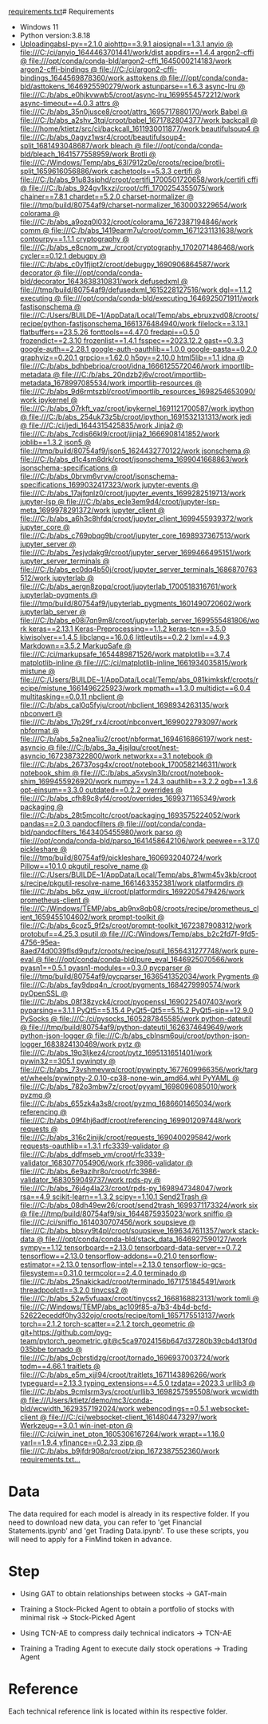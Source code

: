 [requirements.txt](https://github.com/user-attachments/files/16620810/requirements.txt)# Requirements
- Windows 11
- Python version:3.8.18
- [Uploadingabsl-py==2.1.0
aiohttp==3.9.1
aiosignal==1.3.1
anyio @ file:///C:/ci/anyio_1644463701441/work/dist
appdirs==1.4.4
argon2-cffi @ file:///opt/conda/conda-bld/argon2-cffi_1645000214183/work
argon2-cffi-bindings @ file:///C:/ci/argon2-cffi-bindings_1644569878360/work
asttokens @ file:///opt/conda/conda-bld/asttokens_1646925590279/work
astunparse==1.6.3
async-lru @ file:///C:/b/abs_e0hjkvwwb5/croot/async-lru_1699554572212/work
async-timeout==4.0.3
attrs @ file:///C:/b/abs_35n0jusce8/croot/attrs_1695717880170/work
Babel @ file:///C:/b/abs_a2shv_3tqi/croot/babel_1671782804377/work
backcall @ file:///home/ktietz/src/ci/backcall_1611930011877/work
beautifulsoup4 @ file:///C:/b/abs_0agyz1wsr4/croot/beautifulsoup4-split_1681493048687/work
bleach @ file:///opt/conda/conda-bld/bleach_1641577558959/work
Brotli @ file:///C:/Windows/Temp/abs_63l7912z0e/croots/recipe/brotli-split_1659616056886/work
cachetools==5.3.3
certifi @ file:///C:/b/abs_91u83siphd/croot/certifi_1700501720658/work/certifi
cffi @ file:///C:/b/abs_924gv1kxzj/croot/cffi_1700254355075/work
chainer==7.8.1
chardet==5.2.0
charset-normalizer @ file:///tmp/build/80754af9/charset-normalizer_1630003229654/work
colorama @ file:///C:/b/abs_a9ozq0l032/croot/colorama_1672387194846/work
comm @ file:///C:/b/abs_1419earm7u/croot/comm_1671231131638/work
contourpy==1.1.1
cryptography @ file:///C:/b/abs_e8cnom_zw_/croot/cryptography_1702071486468/work
cycler==0.12.1
debugpy @ file:///C:/b/abs_c0y1fjipt2/croot/debugpy_1690906864587/work
decorator @ file:///opt/conda/conda-bld/decorator_1643638310831/work
defusedxml @ file:///tmp/build/80754af9/defusedxml_1615228127516/work
dgl==1.1.2
executing @ file:///opt/conda/conda-bld/executing_1646925071911/work
fastjsonschema @ file:///C:/Users/BUILDE~1/AppData/Local/Temp/abs_ebruxzvd08/croots/recipe/python-fastjsonschema_1661376484940/work
filelock==3.13.1
flatbuffers==23.5.26
fonttools==4.47.0
fredapi==0.5.0
frozendict==2.3.10
frozenlist==1.4.1
fsspec==2023.12.2
gast==0.3.3
google-auth==2.28.1
google-auth-oauthlib==1.0.0
google-pasta==0.2.0
graphviz==0.20.1
grpcio==1.62.0
h5py==2.10.0
html5lib==1.1
idna @ file:///C:/b/abs_bdhbebrioa/croot/idna_1666125572046/work
importlib-metadata @ file:///C:/b/abs_20ndzb2j6v/croot/importlib-metadata_1678997085534/work
importlib-resources @ file:///C:/b/abs_9d6rmtszbl/croot/importlib_resources_1698254653090/work
ipykernel @ file:///C:/b/abs_07rkft_vaz/croot/ipykernel_1691121700587/work
ipython @ file:///C:/b/abs_254uk73z5b/croot/ipython_1691532131313/work
jedi @ file:///C:/ci/jedi_1644315425835/work
Jinja2 @ file:///C:/b/abs_7cdis66kl9/croot/jinja2_1666908141852/work
joblib==1.3.2
json5 @ file:///tmp/build/80754af9/json5_1624432770122/work
jsonschema @ file:///C:/b/abs_d1c4sm8drk/croot/jsonschema_1699041668863/work
jsonschema-specifications @ file:///C:/b/abs_0brvm6vryw/croot/jsonschema-specifications_1699032417323/work
jupyter-events @ file:///C:/b/abs_17ajfqnlz0/croot/jupyter_events_1699282519713/work
jupyter-lsp @ file:///C:/b/abs_ecle3em9d4/croot/jupyter-lsp-meta_1699978291372/work
jupyter_client @ file:///C:/b/abs_a6h3c8hfdq/croot/jupyter_client_1699455939372/work
jupyter_core @ file:///C:/b/abs_c769pbqg9b/croot/jupyter_core_1698937367513/work
jupyter_server @ file:///C:/b/abs_7esjvdakg9/croot/jupyter_server_1699466495151/work
jupyter_server_terminals @ file:///C:/b/abs_ec0dq4b50j/croot/jupyter_server_terminals_1686870763512/work
jupyterlab @ file:///C:/b/abs_aergn8zopq/croot/jupyterlab_1700518316761/work
jupyterlab-pygments @ file:///tmp/build/80754af9/jupyterlab_pygments_1601490720602/work
jupyterlab_server @ file:///C:/b/abs_e08i7qn9m8/croot/jupyterlab_server_1699555481806/work
keras==2.13.1
Keras-Preprocessing==1.1.2
keras-tcn==3.5.0
kiwisolver==1.4.5
libclang==16.0.6
littleutils==0.2.2
lxml==4.9.3
Markdown==3.5.2
MarkupSafe @ file:///C:/ci/markupsafe_1654489871526/work
matplotlib==3.7.4
matplotlib-inline @ file:///C:/ci/matplotlib-inline_1661934035815/work
mistune @ file:///C:/Users/BUILDE~1/AppData/Local/Temp/abs_081kimkskf/croots/recipe/mistune_1661496225923/work
mpmath==1.3.0
multidict==6.0.4
multitasking==0.0.11
nbclient @ file:///C:/b/abs_cal0q5fyju/croot/nbclient_1698934263135/work
nbconvert @ file:///C:/b/abs_17p29f_rx4/croot/nbconvert_1699022793097/work
nbformat @ file:///C:/b/abs_5a2nea1iu2/croot/nbformat_1694616866197/work
nest-asyncio @ file:///C:/b/abs_3a_4jsjlqu/croot/nest-asyncio_1672387322800/work
networkx==3.1
notebook @ file:///C:/b/abs_26737osg4x/croot/notebook_1700582146311/work
notebook_shim @ file:///C:/b/abs_a5xysln3lb/croot/notebook-shim_1699455926920/work
numpy==1.24.3
oauthlib==3.2.2
ogb==1.3.6
opt-einsum==3.3.0
outdated==0.2.2
overrides @ file:///C:/b/abs_cfh89c8yf4/croot/overrides_1699371165349/work
packaging @ file:///C:/b/abs_28t5mcoltc/croot/packaging_1693575224052/work
pandas==2.0.3
pandocfilters @ file:///opt/conda/conda-bld/pandocfilters_1643405455980/work
parso @ file:///opt/conda/conda-bld/parso_1641458642106/work
peewee==3.17.0
pickleshare @ file:///tmp/build/80754af9/pickleshare_1606932040724/work
Pillow==10.1.0
pkgutil_resolve_name @ file:///C:/Users/BUILDE~1/AppData/Local/Temp/abs_81wm45v3kb/croots/recipe/pkgutil-resolve-name_1661463352381/work
platformdirs @ file:///C:/b/abs_b6z_yqw_ii/croot/platformdirs_1692205479426/work
prometheus-client @ file:///C:/Windows/TEMP/abs_ab9nx8qb08/croots/recipe/prometheus_client_1659455104602/work
prompt-toolkit @ file:///C:/b/abs_6coz5_9f2s/croot/prompt-toolkit_1672387908312/work
protobuf==4.25.3
psutil @ file:///C:/Windows/Temp/abs_b2c2fd7f-9fd5-4756-95ea-8aed74d0039flsd9qufz/croots/recipe/psutil_1656431277748/work
pure-eval @ file:///opt/conda/conda-bld/pure_eval_1646925070566/work
pyasn1==0.5.1
pyasn1-modules==0.3.0
pycparser @ file:///tmp/build/80754af9/pycparser_1636541352034/work
Pygments @ file:///C:/b/abs_fay9dpq4n_/croot/pygments_1684279990574/work
pyOpenSSL @ file:///C:/b/abs_08f38zyck4/croot/pyopenssl_1690225407403/work
pyparsing==3.1.1
PyQt5==5.15.4
PyQt5-Qt5==5.15.2
PyQt5-sip==12.9.0
PySocks @ file:///C:/ci/pysocks_1605287845585/work
python-dateutil @ file:///tmp/build/80754af9/python-dateutil_1626374649649/work
python-json-logger @ file:///C:/b/abs_cblnsm6puj/croot/python-json-logger_1683824130469/work
pytz @ file:///C:/b/abs_19q3ljkez4/croot/pytz_1695131651401/work
pywin32==305.1
pywinpty @ file:///C:/b/abs_73vshmevwq/croot/pywinpty_1677609966356/work/target/wheels/pywinpty-2.0.10-cp38-none-win_amd64.whl
PyYAML @ file:///C:/b/abs_782o3mbw7z/croot/pyyaml_1698096085010/work
pyzmq @ file:///C:/b/abs_655zk4a3s8/croot/pyzmq_1686601465034/work
referencing @ file:///C:/b/abs_09f4hj6adf/croot/referencing_1699012097448/work
requests @ file:///C:/b/abs_316c2inijk/croot/requests_1690400295842/work
requests-oauthlib==1.3.1
rfc3339-validator @ file:///C:/b/abs_ddfmseb_vm/croot/rfc3339-validator_1683077054906/work
rfc3986-validator @ file:///C:/b/abs_6e9azihr8o/croot/rfc3986-validator_1683059049737/work
rpds-py @ file:///C:/b/abs_76j4g4la23/croot/rpds-py_1698947348047/work
rsa==4.9
scikit-learn==1.3.2
scipy==1.10.1
Send2Trash @ file:///C:/b/abs_08dh49ew26/croot/send2trash_1699371173324/work
six @ file:///tmp/build/80754af9/six_1644875935023/work
sniffio @ file:///C:/ci/sniffio_1614030707456/work
soupsieve @ file:///C:/b/abs_bbsvy9t4pl/croot/soupsieve_1696347611357/work
stack-data @ file:///opt/conda/conda-bld/stack_data_1646927590127/work
sympy==1.12
tensorboard==2.13.0
tensorboard-data-server==0.7.2
tensorflow==2.13.0
tensorflow-addons==0.21.0
tensorflow-estimator==2.13.0
tensorflow-intel==2.13.0
tensorflow-io-gcs-filesystem==0.31.0
termcolor==2.4.0
terminado @ file:///C:/b/abs_25nakickad/croot/terminado_1671751845491/work
threadpoolctl==3.2.0
tinycss2 @ file:///C:/b/abs_52w5vfuaax/croot/tinycss2_1668168823131/work
tomli @ file:///C:/Windows/TEMP/abs_ac109f85-a7b3-4b4d-bcfd-52622eceddf0hy332ojo/croots/recipe/tomli_1657175513137/work
torch==2.1.2
torch-scatter==2.1.2
torch_geometric @ git+https://github.com/pyg-team/pytorch_geometric.git@c5ca97024156b647d37280b39cb4d13f0d035bbe
tornado @ file:///C:/b/abs_0cbrstidzg/croot/tornado_1696937003724/work
tqdm==4.66.1
traitlets @ file:///C:/b/abs_e5m_xjjl94/croot/traitlets_1671143896266/work
typeguard==2.13.3
typing_extensions==4.5.0
tzdata==2023.3
urllib3 @ file:///C:/b/abs_9cmlsrm3ys/croot/urllib3_1698257595508/work
wcwidth @ file:///Users/ktietz/demo/mc3/conda-bld/wcwidth_1629357192024/work
webencodings==0.5.1
websocket-client @ file:///C:/ci/websocket-client_1614804473297/work
Werkzeug==3.0.1
win-inet-pton @ file:///C:/ci/win_inet_pton_1605306167264/work
wrapt==1.16.0
yarl==1.9.4
yfinance==0.2.33
zipp @ file:///C:/b/abs_b9jfdr908q/croot/zipp_1672387552360/work
 requirements.txt…]()



# Data

The data required for each model is already in its respective folder. If you need to download new data, you can refer to 'get Financial Statements.ipynb' and 'get Trading Data.ipynb'. 
To use these scripts, you will need to apply for a FinMind token in advance.


# Step

- Using GAT to obtain relationships between stocks -> GAT-main

- Training a Stock-Picked Agent to obtain a portfolio of stocks with minimal risk -> Stock-Picked Agent

- Using TCN-AE to compress daily technical indicators -> TCN-AE

- Training a Trading Agent to execute daily stock operations -> Trading Agent




# Reference

Each technical reference link is located within its respective folder.
